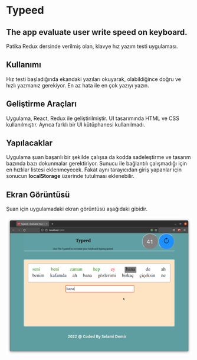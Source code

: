 # Typeed
## The app evaluate user write speed on keyboard.

Patika Redux dersinde verilmiş olan, klavye hız yazım testi uygulaması. 
## Kullanımı
Hız testi başladığında ekandaki yazıları
okuyarak, olabildiğince doğru ve hızlı yazmanız gerekiyor. En az hata ile en çok yazıyı yazın.

## Geliştirme Araçları

Uygulama, React, Redux ile geliştirilmiştir. UI tasarımında HTML ve CSS kullanılmıştır. Ayrıca farklı bir
UI kütüphanesi kullanılmadı.

## Yapılacaklar

Uygulama şuan başarılı bir şekilde çalışsa da kodda sadeleştirme ve tasarım bazında bazı dokunmalar gerektiriyor.
Sunucu ile bağlantılı çalışmadığı için en hızlılar listesi eklenmeyecek. Fakat aynı tarayıcıdan giriş yapanlar
için sonucun **localStorage** üzerinde tutulması eklenebilir.

## Ekran Görüntüsü

Şuan için uygulamadaki ekran görüntüsü aşağıdaki gibidir.

![Typeed Ekran Görüntüsü](typeed-screenshot.png "Typeed Ekran Görüntüsü")